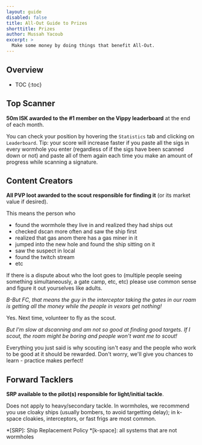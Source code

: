 ```yaml
---
layout: guide
disabled: false
title: All-Out Guide to Prizes
shorttitle: Prizes
author: Mussah Yacoub
excerpt: >
  Make some money by doing things that benefit All-Out.
---
```

## Overview

* TOC
{:toc}

## Top Scanner

**50m ISK awarded to the #1 member on the Vippy leaderboard** at the end of each month.

You can check your position by hovering the `Statistics` tab and clicking on `Leaderboard`.  Tip: your score will increase faster if you paste all the sigs in every wormhole you enter (regardless of if the sigs have been scanned down or not) and paste all of them again each time you make an amount of progress while scanning a signature.

## Content Creators

**All PVP loot awarded to the scout responsible for finding it** (or its market value if desired).

This means the person who

- found the wormhole they live in and realized they had ships out
- checked dscan more often and saw the ship first
- realized that gas anom there has a gas miner in it
- jumped into the new hole and found the ship sitting on it
- saw the suspect in local
- found the twitch stream
- etc

If there is a dispute about who the loot goes to (multiple people seeing something simultaneously, a gate camp, etc, etc) please use common sense and figure it out yourselves like adults.

*B-But FC, that means the guy in the interceptor taking the gates in our roam is getting all the money while the people in vexors get nothing!*

Yes. Next time, volunteer to fly as the scout.

*But I'm slow at dscanning and am not so good at finding good targets.  If I scout, the roam might be boring and people won't want me to scout!*

Everything you just said is why scouting isn't easy and the people who work to be good at it should be rewarded.  Don't worry, we'll give you chances to learn - practice makes perfect!

## Forward Tacklers

**SRP available to the pilot(s) responsible for light/initial tackle**.

Does not apply to heavy/secondary tackle.  In wormholes, we recommend you use cloaky ships (usually bombers, to avoid targetting delay); in k-space cloakies, interceptors, or fast frigs are most common.

*[SRP]: Ship Replacement Policy
*[k-space]: all systems that are not wormholes
